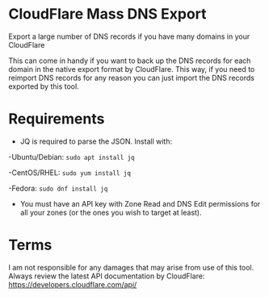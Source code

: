 # CloudFlare Mass DNS Export
Export a large number of DNS records if you have many domains in your CloudFlare

This can come in handy if you want to back up the DNS records for each domain in the native export format by CloudFlare. This way, if you need to reimport DNS records for any reason you can just import the DNS records exported by this tool.

# Requirements

- JQ is required to parse the JSON. Install with:

 -Ubuntu/Debian: 
 ```sudo apt install jq```

 -CentOS/RHEL: 
 ```sudo yum install jq```

 -Fedora: 
 ```sudo dnf install jq```

- You must have an API key with Zone Read and DNS Edit permissions for all your zones (or the ones you wish to target at least).

# Terms
I am not responsible for any damages that may arise from use of this tool. Always review the latest API documentation by CloudFlare: https://developers.cloudflare.com/api/
